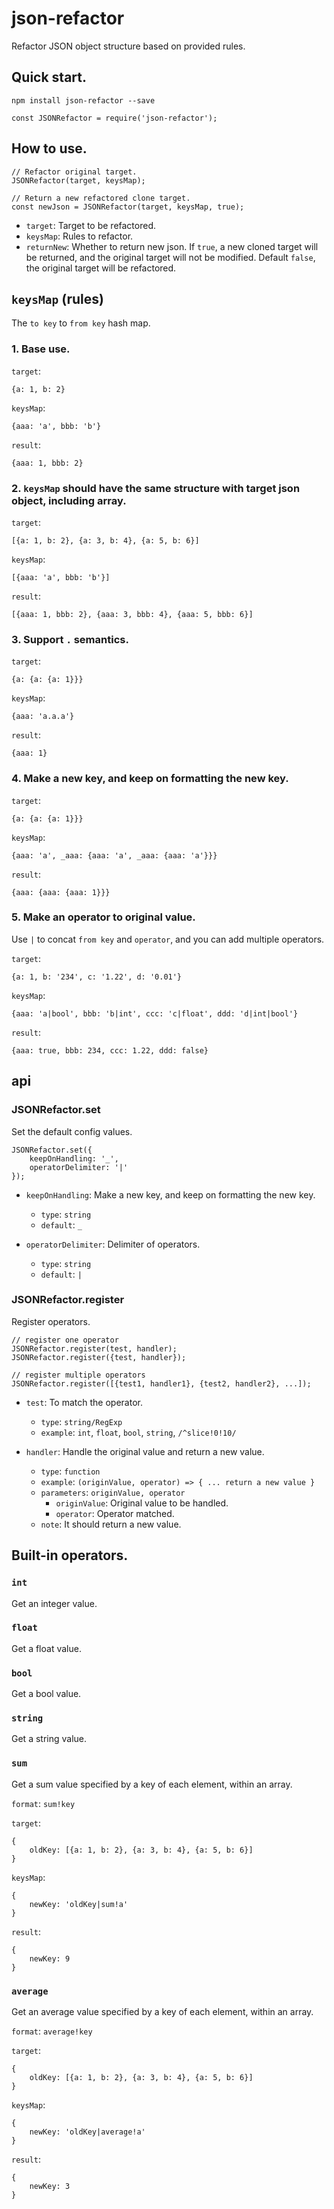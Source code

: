 # json-refactor

Refactor JSON object structure based on provided rules.

## Quick start.

```
npm install json-refactor --save

const JSONRefactor = require('json-refactor');
```

## How to use.

```
// Refactor original target.
JSONRefactor(target, keysMap);

// Return a new refactored clone target.
const newJson = JSONRefactor(target, keysMap, true);
```

- `target`: Target to be refactored.
- `keysMap`: Rules to refactor.
- `returnNew`: Whether to return new json. If `true`, a new cloned target will be returned, and the original target will not be modified. Default `false`, the original target will be refactored.

## `keysMap` (rules)

The `to key` to `from key` hash map.

### 1. Base use.

`target`:

```
{a: 1, b: 2}
```

`keysMap`:

```
{aaa: 'a', bbb: 'b'}
```

`result`:

```
{aaa: 1, bbb: 2}
```

### 2. `keysMap` should have the same structure with target json object, including array.

`target`:

```
[{a: 1, b: 2}, {a: 3, b: 4}, {a: 5, b: 6}]
```

`keysMap`:

```
[{aaa: 'a', bbb: 'b'}]
```

`result`:

```
[{aaa: 1, bbb: 2}, {aaa: 3, bbb: 4}, {aaa: 5, bbb: 6}]
```

### 3. Support `.` semantics.

`target`:

```
{a: {a: {a: 1}}}
```

`keysMap`:

```
{aaa: 'a.a.a'}
```

`result`:

```
{aaa: 1}
```

### 4. Make a new key, and keep on formatting the new key.

`target`:

```
{a: {a: {a: 1}}}
```

`keysMap`:

```
{aaa: 'a', _aaa: {aaa: 'a', _aaa: {aaa: 'a'}}}
```

`result`:

```
{aaa: {aaa: {aaa: 1}}}
```

### 5. Make an operator to original value.

Use `|` to concat `from key` and `operator`, and you can add multiple operators.

`target`:

```
{a: 1, b: '234', c: '1.22', d: '0.01'}
```

`keysMap`:

```
{aaa: 'a|bool', bbb: 'b|int', ccc: 'c|float', ddd: 'd|int|bool'}
```

`result`:

```
{aaa: true, bbb: 234, ccc: 1.22, ddd: false}
```

## api

### JSONRefactor.set

Set the default config values.

```
JSONRefactor.set({
    keepOnHandling: '_',
    operatorDelimiter: '|'
});
```

- `keepOnHandling`: Make a new key, and keep on formatting the new key.

  - `type`: `string`
  - `default`: `_`

- `operatorDelimiter`: Delimiter of operators.
  - `type`: `string`
  - `default`: `|`

### JSONRefactor.register

Register operators.

```
// register one operator
JSONRefactor.register(test, handler);
JSONRefactor.register({test, handler});

// register multiple operators
JSONRefactor.register([{test1, handler1}, {test2, handler2}, ...]);
```

- `test`: To match the operator.

  - `type`: `string/RegExp`
  - `example`: `int`, `float`, `bool`, `string`, `/^slice!0!10/`

- `handler`: Handle the original value and return a new value.
  - `type`: `function`
  - `example`: `(originValue, operator) => { ... return a new value }`
  - `parameters`: `originValue, operator`
    - `originValue`: Original value to be handled.
    - `operator`: Operator matched.
  - `note`: It should return a new value.

## Built-in operators.

### `int`

Get an integer value.

### `float`

Get a float value.

### `bool`

Get a bool value.

### `string`

Get a string value.

### `sum`

Get a sum value specified by a key of each element, within an array.

`format`: `sum!key`

`target`:

```
{
    oldKey: [{a: 1, b: 2}, {a: 3, b: 4}, {a: 5, b: 6}]
}
```

`keysMap`:

```
{
    newKey: 'oldKey|sum!a'
}
```

`result`:

```
{
    newKey: 9
}
```

### `average`

Get an average value specified by a key of each element, within an array.

`format`: `average!key`

`target`:

```
{
    oldKey: [{a: 1, b: 2}, {a: 3, b: 4}, {a: 5, b: 6}]
}
```

`keysMap`:

```
{
    newKey: 'oldKey|average!a'
}
```

`result`:

```
{
    newKey: 3
}
```
